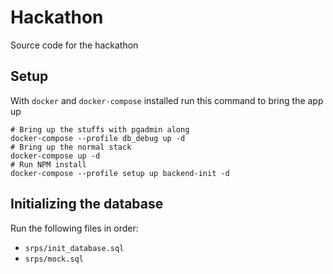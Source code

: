 # Hackathon
Source code for the hackathon

## Setup
With `docker` and `docker-compose` installed run this command to bring the app up
```
# Bring up the stuffs with pgadmin along
docker-compose --profile db_debug up -d
# Bring up the normal stack
docker-compose up -d
# Run NPM install
docker-compose --profile setup up backend-init -d
```

## Initializing the database
Run the following files in order:
- `srps/init_database.sql`
- `srps/mock.sql`